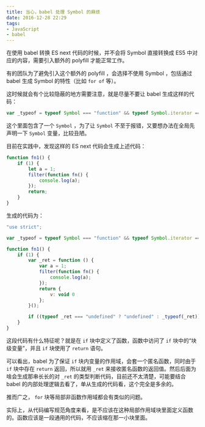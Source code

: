 ```yaml
---
title: 当心，babel 处理 Symbol 的麻烦
date: 2016-12-28 22:29
tags:
- JavaScript
- babel
---
```


在使用 babel 转换 ES next 代码的时候，并不会将 Symbol 直接转换成 ES5 中对应的内容，需要引入额外的 polyfill 才能正常工作。
<!-- more -->

有的团队为了避免引入这个额外的 polyfill ，会选择不使用 Symbol ，包括通过 babel 生成 Symbol 的特性（比如 `for of` 等）。

这时候就会有个比较隐蔽的地方需要注意，就是尽量不要让 babel 生成这样的代码：

```js
var _typeof = typeof Symbol === "function" && typeof Symbol.iterator === "symbol" ? function (obj) { return typeof obj; } : function (obj) { return obj && typeof Symbol === "function" && obj.constructor === Symbol && obj !== Symbol.prototype ? "symbol" : typeof obj; };
```

这个里面包含了一个 `Symbol` ，为了让 `Symbol` 不至于报错，又要想办法在全局先声明一下 `Symbol` 变量，比较丑陋。

目前在实践中，发现这样的 ES next 代码会生成上述代码：

```js
function fn1() {
    if (1) {
        let a = 1;
        filter(function fn() {
            console.log(a);
        });
        return;
    }
}
```

生成的代码为：

```js
"use strict";

var _typeof = typeof Symbol === "function" && typeof Symbol.iterator === "symbol" ? function (obj) { return typeof obj; } : function (obj) { return obj && typeof Symbol === "function" && obj.constructor === Symbol && obj !== Symbol.prototype ? "symbol" : typeof obj; };

function fn1() {
    if (1) {
        var _ret = function () {
            var a = 1;
            filter(function fn() {
                console.log(a);
            });
            return {
                v: void 0
            };
        }();

        if ((typeof _ret === "undefined" ? "undefined" : _typeof(_ret)) === "object") return _ret.v;
    }
}
```

这段代码有什么特征呢？就是在 `if` 块中定义了函数，函数中访问了 `if` 块中的“块级变量”，并且 `if` 块使用了 `return` 语句。

可以看出，babel 为了保证 `if` 块内变量的作用域，会套一个匿名函数，同时由于 `if` 块中存在 `return` 返回，所以就用 `_ret` 来接收匿名函数的返回值。然后后面为啥会生成那串长长的对 `_ret` 的类型判断代码，目前还不太清楚，可能要结合 babel 的内部处理逻辑去看了，单从生成的代码看，这个完全是多余的。

推而广之， `for` 块等局部非函数作用域都会有类似的问题。

实际上，从代码编写规范角度来看，是不应该在这种局部作用域块里面定义函数的。函数应该是一段通用的代码，不应该缩在那一小块里面。
